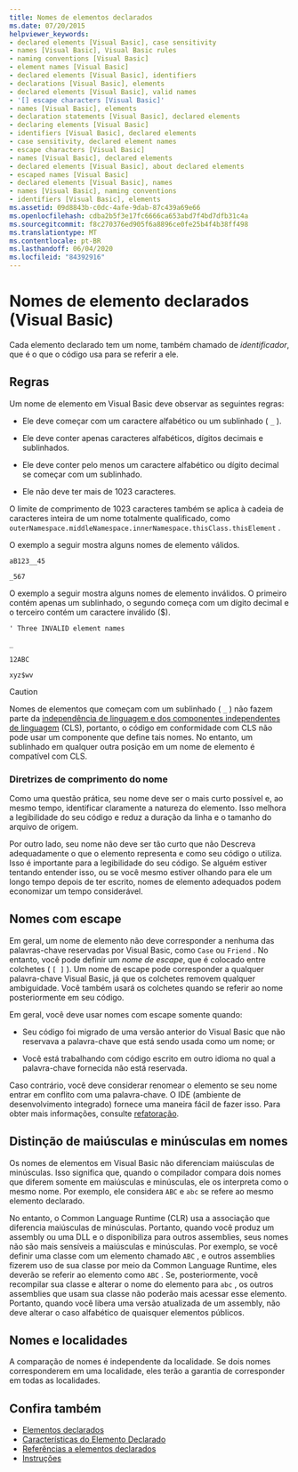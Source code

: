 ```yaml
---
title: Nomes de elementos declarados
ms.date: 07/20/2015
helpviewer_keywords:
- declared elements [Visual Basic], case sensitivity
- names [Visual Basic], Visual Basic rules
- naming conventions [Visual Basic]
- element names [Visual Basic]
- declared elements [Visual Basic], identifiers
- declarations [Visual Basic], elements
- declared elements [Visual Basic], valid names
- '[] escape characters [Visual Basic]'
- names [Visual Basic], elements
- declaration statements [Visual Basic], declared elements
- declaring elements [Visual Basic]
- identifiers [Visual Basic], declared elements
- case sensitivity, declared element names
- escape characters [Visual Basic]
- names [Visual Basic], declared elements
- declared elements [Visual Basic], about declared elements
- escaped names [Visual Basic]
- declared elements [Visual Basic], names
- names [Visual Basic], naming conventions
- identifiers [Visual Basic], elements
ms.assetid: 09d8843b-c0dc-4afe-9dab-87c439a69e66
ms.openlocfilehash: cdba2b5f3e17fc6666ca653abd7f4bd7dfb31c4a
ms.sourcegitcommit: f8c270376ed905f6a8896ce0fe25b4f4b38ff498
ms.translationtype: MT
ms.contentlocale: pt-BR
ms.lasthandoff: 06/04/2020
ms.locfileid: "84392916"
---
```

# <a name="declared-element-names-visual-basic"></a>Nomes de elemento declarados (Visual Basic)
Cada elemento declarado tem um nome, também chamado de *identificador*, que é o que o código usa para se referir a ele.  
  
## <a name="rules"></a>Regras  
 Um nome de elemento em Visual Basic deve observar as seguintes regras:  
  
- Ele deve começar com um caractere alfabético ou um sublinhado ( `_` ).  
  
- Ele deve conter apenas caracteres alfabéticos, dígitos decimais e sublinhados.  
  
- Ele deve conter pelo menos um caractere alfabético ou dígito decimal se começar com um sublinhado.  
  
- Ele não deve ter mais de 1023 caracteres.  
  
 O limite de comprimento de 1023 caracteres também se aplica à cadeia de caracteres inteira de um nome totalmente qualificado, como `outerNamespace.middleNamespace.innerNamespace.thisClass.thisElement` .  
  
 O exemplo a seguir mostra alguns nomes de elemento válidos.  
  
 `aB123__45`  
  
 `_567`  
  
 O exemplo a seguir mostra alguns nomes de elemento inválidos. O primeiro contém apenas um sublinhado, o segundo começa com um dígito decimal e o terceiro contém um caractere inválido ($).  
  
 `' Three INVALID element names`  
  
 `_`  
  
 `12ABC`  
  
 `xyz$wv`  
  
> [!CAUTION]
> Nomes de elementos que começam com um sublinhado ( `_` ) não fazem parte da [independência de linguagem e dos componentes independentes de linguagem](../../../../standard/language-independence-and-language-independent-components.md) (CLS), portanto, o código em conformidade com CLS não pode usar um componente que define tais nomes. No entanto, um sublinhado em qualquer outra posição em um nome de elemento é compatível com CLS.  
  
### <a name="name-length-guidelines"></a>Diretrizes de comprimento do nome  
 Como uma questão prática, seu nome deve ser o mais curto possível e, ao mesmo tempo, identificar claramente a natureza do elemento. Isso melhora a legibilidade do seu código e reduz a duração da linha e o tamanho do arquivo de origem.  
  
 Por outro lado, seu nome não deve ser tão curto que não Descreva adequadamente o que o elemento representa e como seu código o utiliza. Isso é importante para a legibilidade do seu código. Se alguém estiver tentando entender isso, ou se você mesmo estiver olhando para ele um longo tempo depois de ter escrito, nomes de elemento adequados podem economizar um tempo considerável.  
  
## <a name="escaped-names"></a>Nomes com escape  
 Em geral, um nome de elemento não deve corresponder a nenhuma das palavras-chave reservadas por Visual Basic, como `Case` ou `Friend` . No entanto, você pode definir um *nome de escape*, que é colocado entre colchetes ( `[ ]` ). Um nome de escape pode corresponder a qualquer palavra-chave Visual Basic, já que os colchetes removem qualquer ambiguidade. Você também usará os colchetes quando se referir ao nome posteriormente em seu código.  
  
 Em geral, você deve usar nomes com escape somente quando:  
  
- Seu código foi migrado de uma versão anterior do Visual Basic que não reservava a palavra-chave que está sendo usada como um nome; or  
  
- Você está trabalhando com código escrito em outro idioma no qual a palavra-chave fornecida não está reservada.  
  
 Caso contrário, você deve considerar renomear o elemento se seu nome entrar em conflito com uma palavra-chave. O IDE (ambiente de desenvolvimento integrado) fornece uma maneira fácil de fazer isso. Para obter mais informações, consulte [refatoração](/visualstudio/ide/refactoring-in-visual-studio).  
  
## <a name="case-sensitivity-in-names"></a>Distinção de maiúsculas e minúsculas em nomes  
 Os nomes de elementos em Visual Basic não diferenciam maiúsculas de minúsculas. Isso significa que, quando o compilador compara dois nomes que diferem somente em maiúsculas e minúsculas, ele os interpreta como o mesmo nome. Por exemplo, ele considera `ABC` e `abc` se refere ao mesmo elemento declarado.  
  
 No entanto, o Common Language Runtime (CLR) usa a associação que diferencia maiúsculas de minúsculas. Portanto, quando você produz um assembly ou uma DLL e o disponibiliza para outros assemblies, seus nomes não são mais sensíveis a maiúsculas e minúsculas. Por exemplo, se você definir uma classe com um elemento chamado `ABC` , e outros assemblies fizerem uso de sua classe por meio da Common Language Runtime, eles deverão se referir ao elemento como `ABC` . Se, posteriormente, você recompilar sua classe e alterar o nome do elemento para `abc` , os outros assemblies que usam sua classe não poderão mais acessar esse elemento. Portanto, quando você libera uma versão atualizada de um assembly, não deve alterar o caso alfabético de quaisquer elementos públicos.  
  
## <a name="names-and-locales"></a>Nomes e localidades  
 A comparação de nomes é independente da localidade. Se dois nomes corresponderem em uma localidade, eles terão a garantia de corresponder em todas as localidades.  
  
## <a name="see-also"></a>Confira também

- [Elementos declarados](index.md)
- [Características do Elemento Declarado](declared-element-characteristics.md)
- [Referências a elementos declarados](references-to-declared-elements.md)
- [Instruções](../../../language-reference/statements/index.md)
